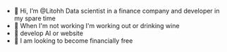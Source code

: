 - 👋 Hi, I’m @Litohh Data scientist in a finance company and developer in my spare time
- 👀 When I'm not working I'm working out or drinking wine 
- 🌱  develop AI or website
- 💞️ I am looking to become financially free


<!---
Litohh/Litohh is a ✨ special ✨ repository because its `README.md` (this file) appears on your GitHub profile.
You can click the Preview link to take a look at your changes.
--->
